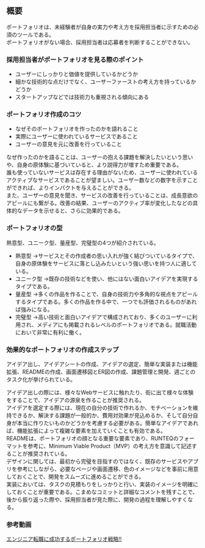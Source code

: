## 概要
ポートフォリオは、未経験者が自身の実力や考え方を採用担当者に示すための必須のツールである。  
ポートフォリオがない場合、採用担当者は応募者を判断することができない。  

### 採用担当者がポートフォリオを見る際のポイント
- ユーザーにしっかりと価値を提供しているかどうか
- 細かな技術的な点だけでなく、ユーザーファーストの考え方を持っているかどうか
- スタートアップなどでは技術力も重視される傾向にある

### ポートフォリオ作成のコツ
- なぜそのポートフォリオを作ったのかを語れること
- 実際にユーザーに使われているサービスであること
- ユーザーの意見を元に改善を行っていること

なぜ作ったのかを語ることは、ユーザーの抱える課題を解決したいという思いや、自身の原体験に基づいていると、より説得力が増すため重要である。  
誰も使っていないサービスは存在する理由がないため、ユーザーに使われているアクティブなサービスであることが望ましい。ユーザー数などの数字を示すことができれば、よりインパクトを与えることができる。  
また、ユーザーの意見を聞き、サービスの改善を行っていることは、成長意欲のアピールにも繋がる。改善の結果、ユーザーのアクティブ率が変化したなどの具体的なデータを示せると、さらに効果的である。  

### ポートフォリオの型
熱意型、ユニーク型、量産型、完璧型の4つが紹介されている。  

- 熱意型
 →サービスとその作成者の思い入れが強く結びついているタイプで、自身の原体験をサービスに落とし込みたいという強い思いを持つ人に適している。  
- ユニーク型
 →既存の技術などを使い、他にはない面白いアイデアを実現するタイプである。  
- 量産型
 →多くの作品を作ることで、自身の技術力や多角的な視点をアピールするタイプである。多くの作品を作る中で、一つでも評価されるものがあれば強みになる。  
- 完璧型
 →高い技術と面白いアイデアで構成されており、多くのユーザーに利用され、メディアにも掲載されるレベルのポートフォリオである。就職活動において非常に有利に働く。

### 効果的なポートフォリオの作成ステップ
アイデア出し、アイデアシートの作成、アイデアの選定、簡単な実装または機能拡張、READMEの作成、画面遷移図とER図の作成、課題管理と開発、週ごとのタスク化が挙げられている。  

アイデア出しの際には、様々なWebサービスに触れたり、街に出て様々な体験をすることで、アイデアの源泉を作ることが推奨される。  
アイデアを選定する際には、現在の自分の技術で作れるか、モチベーションを維持できるか、解決する課題が一般的か、費用対効果が見込めるか、そして自分自身が本当に作りたいものかどうかを考慮する必要がある。簡単なアイデアであれば、機能拡張によって複雑な要素を加えていくことも有効である。  
READMEは、ポートフォリオの顔となる重要な要素であり、RUNTEQのフォーマットを参考に、Minimum Viable Product（MVP）の考え方を意識して記述することが推奨されている。  
デザインに関しては、最初から完璧を目指すのではなく、既存のサービスやアプリを参考にしながら、必要なページや画面遷移、色のイメージなどを事前に用意しておくことで、開発をスムーズに進めることができる。  
実装においては、タスクの見積もりをしっかりと行い、実装のイメージを明確にしておくことが重要である。こまめなコミットと詳細なコメントを残すことで、後から振り返った際や、採用担当者が見た際に、開発の過程を理解しやすくなる。  

### 参考動画
[エンジニア転職に成功するポートフォリオ戦略!!](https://youtu.be/nkdz-lLwDZI)
